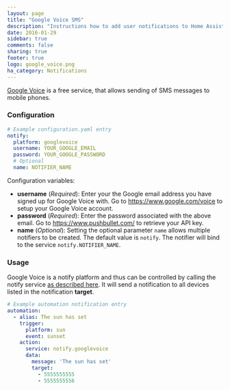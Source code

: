 ```yaml
---
layout: page
title: "Google Voice SMS"
description: "Instructions how to add user notifications to Home Assistant."
date: 2016-01-29
sidebar: true
comments: false
sharing: true
footer: true
logo: google_voice.png
ha_category: Notifications
---
```


[Google Voice](https://www.google.com/voice) is a free service, that allows sending of SMS messages to mobile phones.

### Configuration

```yaml
# Example configuration.yaml entry
notify:
  platform: googlevoice
  username: YOUR_GOOGLE_EMAIL
  password: YOUR_GOOGLE_PASSWORD
  # Optional
  name: NOTIFIER_NAME
```

Configuration variables:

- **username** (*Required*): Enter your the Google email address you have signed up for Google Voice with. Go to https://www.google.com/voice to setup your Google Voice account.
- **password** (*Required*): Enter the password associated with the above email. Go to https://www.pushbullet.com/ to retrieve your API key.
- **name** (*Optional*): Setting the optional parameter `name` allows multiple notifiers to be created. The default value is `notify`. The notifier will bind to the service `notify.NOTIFIER_NAME`.

### Usage

Google Voice is a notify platform and thus can be controlled by calling the notify service [as described here](/components/notify/). It will send a notification to all devices listed in the notification **target**.

```yaml
# Example automation notification entry
automation:
  - alias: The sun has set
    trigger:
      platform: sun
      event: sunset
    action:
      service: notify.googlevoice
      data:
        message: 'The sun has set'
        target:
          - 5555555555
          - 5555555556
```
